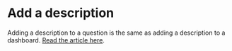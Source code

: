 # Add a description

Adding a description to a question is the same as adding a description to a dashboard. [Read the article here](../dashboards/add-a-description.md).
